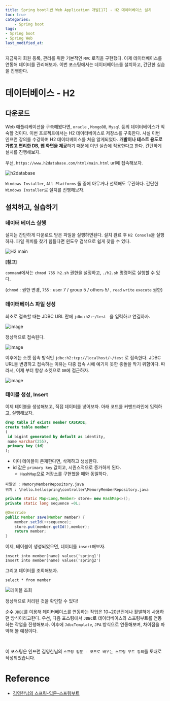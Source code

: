 ```yaml
---
title: Spring boot기반 Web Application 개발[17] - H2 데이터베이스 설치
toc: true
categories:	
    - Spring boot
tags:
- Spring boot
- Spring Web
last_modified_at: 
---
```


 지금까지 회원 등록, 관리를 위한 기본적인 `MVC` 로직을 구현했다. 이제 데이터베이스를 연동해 데이터를 관리해보자. 이번 포스팅에서는 데이터베이스를 설치하고, 간단한 실습을 진행한다.

# 데이터베이스 - H2

## 다운로드

 Web 애플리케이션을 구축해봤다면, `oracle` , `MongoDB`, `Mysql` 등의 데이터베이스가 익숙할 것이다. 이번 프로젝트에서는 H2 데이터베이스로 저장소를 구축한다.  사실 이번 인프런 강의를 수강하며 H2 데이터베이스를 처음 알게되었다. **개발이나 테스트 용도로 가볍고 편리한 DB, 웹 화면을 제공**하기 때문에 이번 실습에 적용한다고 한다. 간단하게 설치를 진행해보자.

우선, `https://www.h2database.com/html/main.html` url에 접속해보자.

![h2database](https://user-images.githubusercontent.com/49560745/104994949-d0233900-5a68-11eb-8b4e-daebf70ba381.png)

`Windows Installer`, `All Platforms` 둘 중에 아무거나 선택해도 무관하다. 간단한 `Windows Installer`로 설치를 진행해보자.

## 설치하고, 실습하기

### 데이터 베이스 실행

설치는 간단하게 다운로드 받은 파일을 실행하면된다. 설치 완료 후 `H2 Console`을 실행하자. 파일 위치를 찾기 힘들다면 윈도우 검색으로 쉽게 찾을 수 있다.

![H2 main](https://user-images.githubusercontent.com/49560745/104995260-58094300-5a69-11eb-8768-c377d966c0ac.png)

**[참고]**

`command`에서는 `chmod 755 h2.sh` 권한을 설정하고, `./h2.sh` 명령어로 실행할 수 있다.

(`chmod` : 권한 변경, `755` :  user  7 / group 5 / others 5/ , `read` `write` `execute` 권한)

### 데이터베이스 파일 생성

최초로 접속할 때는 JDBC URL 란에 `jdbc:h2:~/test ` 을 입력하고 연결하자.

![image](https://user-images.githubusercontent.com/49560745/104996937-175ef900-5a6c-11eb-9ac3-ed4025415617.png)

정상적으로 접속된다.

![image](https://user-images.githubusercontent.com/49560745/104997106-60af4880-5a6c-11eb-84c0-1bf7eda60be6.png)



이후에는 소켓 접속 방식인 `jdbc:h2:tcp://localhost/~/test` 로 접속한다. JDBC URL을 변경하고 접속하는 이유는 다중 접속 시에 예기치 못한 충돌을 막기 위함이다. 따라서, 이제 부터 항상 소켓으로 `DB`에 접근하자.

![image](https://user-images.githubusercontent.com/49560745/104998624-e59b6180-5a6e-11eb-8768-8fe247b1560e.png)

### 테이블 생성, Insert

이제 테이블을 생성해보고, 직접 데이터를 넣어보자. 아래 코드를 커맨드라인에 입력하고, 실행해보자.

```sql
drop table if exists member CASCADE;
create table member
(
 id bigint generated by default as identity,
 name varchar(255),
 primary key (id)
);
```

- 이미 테이블이 존재한다면, 삭제하고 생성한다.
- id 값은 `primary key` 값이고, 시퀀스적으로 증가하게 된다. 
  - `HashMap`으로 저장소를 구현했을 때와 동일하다.

```
파일명 : MemoryMemberRepository.java
위치 : \hello.hellospring\controller\MemoryMemberRepository.java
```

```java
private static Map<Long,Member> store= new HashMap<>();
private static long sequence =0L;

@Override
public Member save(Member member) {
	member.setId(++sequence);
	store.put(member.getId(),member);
	return member;
}
```



이제, 테이블이 생성되었으면, 데이터를 `insert`해보자.

```
insert into member(name) values('spring1')
Insert into member(name) values('spring2')
```

그리고 데이터를 조회해보자.

````
select * from member
````

![테이블 조회](https://user-images.githubusercontent.com/49560745/104997566-23978600-5a6d-11eb-96b8-77239d4884a3.png)

정상적으로 처리된 것을 확인할 수 있다!

 순수 `JDBC`를 이용해 데이터베이스를 연동하는 작업은 10~20년전에나 활발하게 사용하던 방식이라고한다. 우선, 다음 포스팅에서 `JDBC`로 데이터베이스와 스프링부트를 연동하는 작업을 진행해보자. 이후에 `JdbcTemplate`, `JPA` 방식으로 연동해보며, 차이점을 파악해 볼 예정이다.

<br/>

이 포스팅은 인프런 김영한님의 `스프링 입문 - 코드로 배우는 스프링 부트 강의`를 토대로 작성되었습니다.

# Reference

- [김영한님의 스프링-입문-스프링부트](https://www.inflearn.com/course/%EC%8A%A4%ED%94%84%EB%A7%81-%EC%9E%85%EB%AC%B8-%EC%8A%A4%ED%94%84%EB%A7%81%EB%B6%80%ED%8A%B8/lecture/49577?tab=curriculum)

